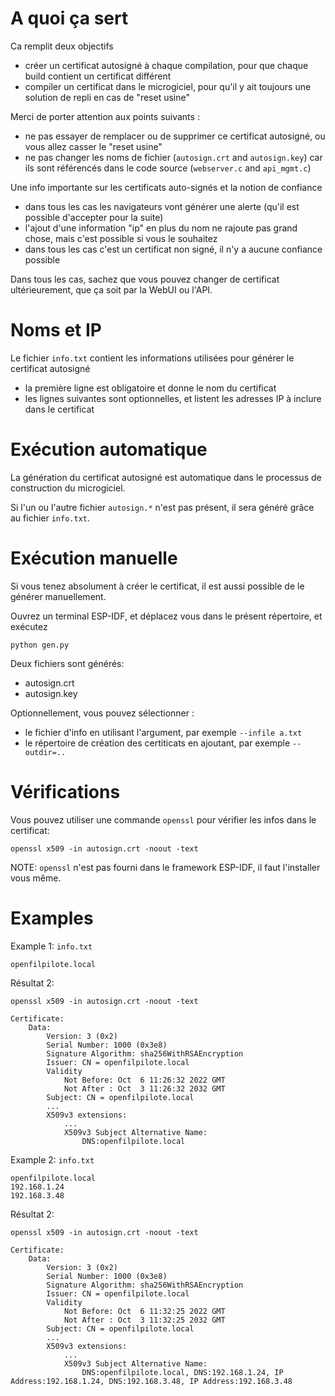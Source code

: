 # A quoi ça sert

Ca remplit deux objectifs

- créer un certificat autosigné à chaque compilation, pour que chaque build contient un certificat différent
- compiler un certificat dans le microgiciel, pour qu'il y ait toujours une solution de repli en cas de "reset usine"

Merci de porter attention aux points suivants :

- ne pas essayer de remplacer ou de supprimer ce certificat autosigné, ou vous allez casser le "reset usine"
- ne pas changer les noms de fichier (`autosign.crt` and `autosign.key`) car ils sont référencés dans le code source (`webserver.c` and `api_mgmt.c`)

Une info importante sur les certificats auto-signés et la notion de confiance

- dans tous les cas les navigateurs vont générer une alerte (qu'il est possible d'accepter pour la suite)
- l'ajout d'une information "ip" en plus du nom ne rajoute pas grand chose, mais c'est possible si vous le souhaitez
- dans tous les cas c'est un certificat non signé, il n'y a aucune confiance possible

Dans tous les cas, sachez que vous pouvez changer de certificat ultérieurement, que ça soit par la WebUI ou l'API.

# Noms et IP

Le fichier `info.txt` contient les informations utilisées pour générer le certificat autosigné

- la première ligne est obligatoire et donne le nom du certificat
- les lignes suivantes sont optionnelles, et listent les adresses IP à inclure dans le certificat

# Exécution automatique

La génération du certificat autosigné est automatique dans le processus de construction du microgiciel.

Si l'un ou l'autre fichier `autosign.*` n'est pas présent, il sera généré grâce au fichier `info.txt`.

# Exécution manuelle

Si vous tenez absolument à créer le certificat, il est aussi possible de le générer manuellement.

Ouvrez un terminal ESP-IDF, et déplacez vous dans le présent répertoire, et exécutez

    python gen.py

Deux fichiers sont générés:

- autosign.crt
- autosign.key

Optionnellement, vous pouvez sélectionner :

- le fichier d'info en utilisant l'argument, par exemple `--infile a.txt`
- le répertoire de création des certiticats en ajoutant, par exemple `--outdir=..`

# Vérifications

Vous pouvez utiliser une commande `openssl` pour vérifier les infos dans le certificat:

    openssl x509 -in autosign.crt -noout -text

NOTE: `openssl` n'est pas fourni dans le framework ESP-IDF, il faut l'installer vous même.

# Examples

Example 1: `info.txt`

    openfilpilote.local

Résultat 2:

    openssl x509 -in autosign.crt -noout -text
    
    Certificate:
        Data:
            Version: 3 (0x2)
            Serial Number: 1000 (0x3e8)
            Signature Algorithm: sha256WithRSAEncryption
            Issuer: CN = openfilpilote.local
            Validity
                Not Before: Oct  6 11:26:32 2022 GMT
                Not After : Oct  3 11:26:32 2032 GMT
            Subject: CN = openfilpilote.local
            ...
            X509v3 extensions:
                ...
                X509v3 Subject Alternative Name:
                    DNS:openfilpilote.local

Example 2: `info.txt`

    openfilpilote.local
    192.168.1.24
    192.168.3.48

Résultat 2:

    openssl x509 -in autosign.crt -noout -text

    Certificate:
        Data:
            Version: 3 (0x2)
            Serial Number: 1000 (0x3e8)
            Signature Algorithm: sha256WithRSAEncryption
            Issuer: CN = openfilpilote.local
            Validity
                Not Before: Oct  6 11:32:25 2022 GMT
                Not After : Oct  3 11:32:25 2032 GMT
            Subject: CN = openfilpilote.local
            ...
            X509v3 extensions:
                ...
                X509v3 Subject Alternative Name:
                    DNS:openfilpilote.local, DNS:192.168.1.24, IP Address:192.168.1.24, DNS:192.168.3.48, IP Address:192.168.3.48
